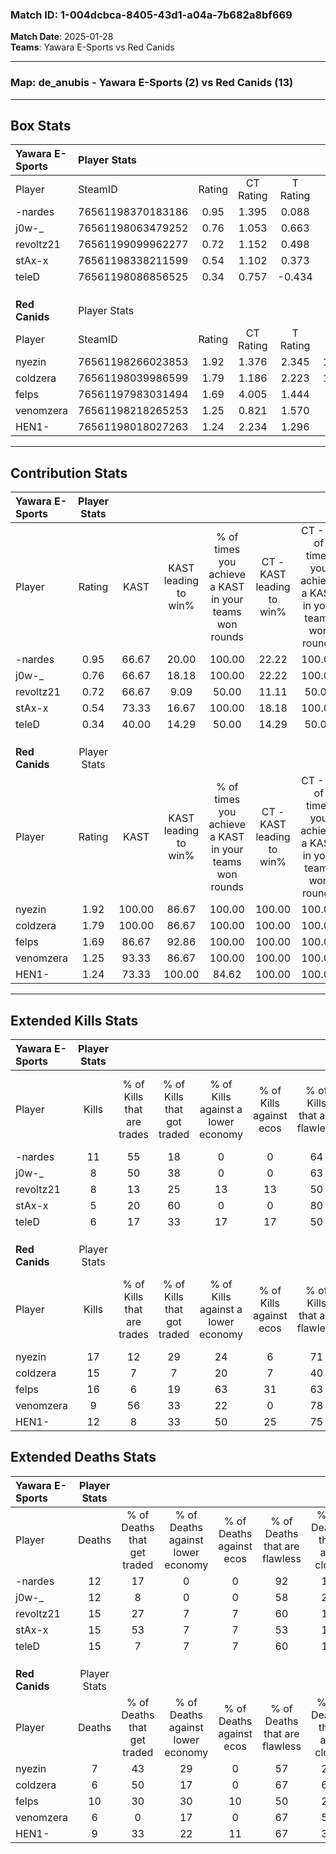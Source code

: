 ### Match ID: 1-004dcbca-8405-43d1-a04a-7b682a8bf669  
**Match Date**: 2025-01-28  
**Teams**: Yawara E-Sports vs Red Canids  

---  

### **Map**: de_anubis - Yawara E-Sports (2) vs Red Canids (13)  
---  

## Box Stats  

| **Yawara E-Sports** | Player Stats      |        |           |          |        |       |       |         |        |      |     |
| :- | :- | :-: | :-: | :-: | :-: | :-: | :-: | :-: | :-: | :-: | :-: |
| Player              | SteamID           | Rating | CT Rating | T Rating |  KAST  |  ADR  | Kills | Assists | Deaths | K/D  | HS% |
| -nardes             | 76561198370183186 |  0.95  |   1.395   |  0.088   | 66.67  | 60.0  |  11   |    1    |   12   | 0.92 | 27  |
| j0w-_               | 76561198063479252 |  0.76  |   1.053   |  0.663   | 66.67  | 53.6  |   8   |    1    |   12   | 0.67 | 75  |
| revoltz21           | 76561199099962277 |  0.72  |   1.152   |  0.498   | 66.67  | 70.6  |   8   |    3    |   15   | 0.53 | 37  |
| stAx-x              | 76561198338211599 |  0.54  |   1.102   |  0.373   | 73.33  | 49.4  |   5   |    4    |   15   | 0.33 | 60  |
| teleD               | 76561198086856525 |  0.34  |   0.757   |  -0.434  | 40.00  | 51.1  |   6   |    1    |   15   | 0.40 | 66  |
|                     |                   |        |           |          |        |       |       |         |        |      |     |
|                     |                   |        |           |          |        |       |       |         |        |      |     |
|                     |                   |        |           |          |        |       |       |         |        |      |     |
| **Red Canids**      | Player Stats      |        |           |          |        |       |       |         |        |      |     |
| Player              | SteamID           | Rating | CT Rating | T Rating |  KAST  |  ADR  | Kills | Assists | Deaths | K/D  | HS% |
| nyezin              | 76561198266023853 |  1.92  |   1.376   |  2.345   | 100.00 | 111.1 |  17   |    6    |   7    | 2.43 | 58  |
| coldzera            | 76561198039986599 |  1.79  |   1.186   |  2.223   | 100.00 | 103.8 |  15   |    3    |   6    | 2.50 | 40  |
| felps               | 76561197983031494 |  1.69  |   4.005   |  1.444   | 86.67  | 119.4 |  16   |    7    |   10   | 1.60 | 68  |
| venomzera           | 76561198218265253 |  1.25  |   0.821   |  1.570   | 93.33  | 55.5  |   9   |    3    |   6    | 1.50 | 22  |
| HEN1-               | 76561198018027263 |  1.24  |   2.234   |  1.296   | 73.33  | 80.5  |  12   |    2    |   9    | 1.33 | 50  |
---  

## Contribution Stats  

| **Yawara E-Sports** | Player Stats |        |                      |                                                        |                           |                                                             |                          |                                                            |
| :- | :-: | :-: | :-: | :-: | :-: | :-: | :-: | :-: |
| Player              |    Rating    |  KAST  | KAST leading to win% | % of times you achieve a KAST in your teams won rounds | CT - KAST leading to win% | CT - % of times you achieve a KAST in your teams won rounds | T - KAST leading to win% | T - % of times you achieve a KAST in your teams won rounds |
| -nardes             |     0.95     | 66.67  |        20.00         |                         100.00                         |           22.22           |                           100.00                            |           0.00           |                            0.00                            |
| j0w-_               |     0.76     | 66.67  |        18.18         |                         100.00                         |           22.22           |                           100.00                            |           0.00           |                            0.00                            |
| revoltz21           |     0.72     | 66.67  |         9.09         |                         50.00                          |           11.11           |                            50.00                            |           0.00           |                            0.00                            |
| stAx-x              |     0.54     | 73.33  |        16.67         |                         100.00                         |           18.18           |                           100.00                            |           0.00           |                            0.00                            |
| teleD               |     0.34     | 40.00  |        14.29         |                         50.00                          |           14.29           |                            50.00                            |           0.00           |                            0.00                            |
|                     |              |        |                      |                                                        |                           |                                                             |                          |                                                            |
|                     |              |        |                      |                                                        |                           |                                                             |                          |                                                            |
|                     |              |        |                      |                                                        |                           |                                                             |                          |                                                            |
| **Red Canids**      | Player Stats |        |                      |                                                        |                           |                                                             |                          |                                                            |
| Player              |    Rating    |  KAST  | KAST leading to win% | % of times you achieve a KAST in your teams won rounds | CT - KAST leading to win% | CT - % of times you achieve a KAST in your teams won rounds | T - KAST leading to win% | T - % of times you achieve a KAST in your teams won rounds |
| nyezin              |     1.92     | 100.00 |        86.67         |                         100.00                         |          100.00           |                           100.00                            |          83.33           |                           100.00                           |
| coldzera            |     1.79     | 100.00 |        86.67         |                         100.00                         |          100.00           |                           100.00                            |          83.33           |                           100.00                           |
| felps               |     1.69     | 86.67  |        92.86         |                         100.00                         |          100.00           |                           100.00                            |          90.91           |                           100.00                           |
| venomzera           |     1.25     | 93.33  |        86.67         |                         100.00                         |          100.00           |                           100.00                            |          83.33           |                           100.00                           |
| HEN1-               |     1.24     | 73.33  |        100.00        |                         84.62                          |          100.00           |                           100.00                            |          100.00          |                           80.00                            |
---  

## Extended Kills Stats  

| **Yawara E-Sports** | Player Stats |                            |                            |                                    |                         |                              |                                 |                                       |                    |           |
| :- | :-: | :-: | :-: | :-: | :-: | :-: | :-: | :-: | :-: | :-: |
| Player              |    Kills     | % of Kills that are trades | % of Kills that got traded | % of Kills against a lower economy | % of Kills against ecos | % of Kills that are flawless | % of Kills that are close duels | % of Kills that are assisted by flash | Pistol Round Kills | AWP Kills |
| -nardes             |      11      |             55             |             18             |                 0                  |            0            |              64              |               18                |                   0                   |         4          |     1     |
| j0w-_               |      8       |             50             |             38             |                 0                  |            0            |              63              |               50                |                   0                   |         0          |     2     |
| revoltz21           |      8       |             13             |             25             |                 13                 |           13            |              50              |               25                |                   0                   |         0          |     1     |
| stAx-x              |      5       |             20             |             60             |                 0                  |            0            |              80              |               40                |                   0                   |         0          |     1     |
| teleD               |      6       |             17             |             33             |                 17                 |           17            |              50              |               67                |                   0                   |         0          |     0     |
|                     |              |                            |                            |                                    |                         |                              |                                 |                                       |                    |           |
|                     |              |                            |                            |                                    |                         |                              |                                 |                                       |                    |           |
|                     |              |                            |                            |                                    |                         |                              |                                 |                                       |                    |           |
| **Red Canids**      | Player Stats |                            |                            |                                    |                         |                              |                                 |                                       |                    |           |
| Player              |    Kills     | % of Kills that are trades | % of Kills that got traded | % of Kills against a lower economy | % of Kills against ecos | % of Kills that are flawless | % of Kills that are close duels | % of Kills that are assisted by flash | Pistol Round Kills | AWP Kills |
| nyezin              |      17      |             12             |             29             |                 24                 |            6            |              71              |               18                |                   0                   |         0          |     2     |
| coldzera            |      15      |             7              |             7              |                 20                 |            7            |              40              |               13                |                  13                   |         1          |     1     |
| felps               |      16      |             6              |             19             |                 63                 |           31            |              63              |               13                |                   0                   |         0          |     3     |
| venomzera           |      9       |             56             |             33             |                 22                 |            0            |              78              |               22                |                   0                   |         0          |     2     |
| HEN1-               |      12      |             8              |             33             |                 50                 |           25            |              75              |               17                |                   0                   |         4          |     2     |
## Extended Deaths Stats  

| **Yawara E-Sports** | Player Stats |                             |                                   |                          |                               |                            |                           |               |
| :- | :-: | :-: | :-: | :-: | :-: | :-: | :-: | :-: |
| Player              |    Deaths    | % of Deaths that get traded | % of Deaths against lower economy | % of Deaths against ecos | % of Deaths that are flawless | % of Deaths that are close | % of Deaths while blinded | Deaths to AWP |
| -nardes             |      12      |             17              |                 0                 |            0             |              92               |             17             |             0             |       0       |
| j0w-_               |      12      |              8              |                 0                 |            0             |              58               |             25             |            17             |       1       |
| revoltz21           |      15      |             27              |                 7                 |            7             |              60               |             13             |             0             |       2       |
| stAx-x              |      15      |             53              |                 7                 |            7             |              53               |             13             |             0             |       1       |
| teleD               |      15      |              7              |                 7                 |            7             |              60               |             13             |             0             |       1       |
|                     |              |                             |                                   |                          |                               |                            |                           |               |
|                     |              |                             |                                   |                          |                               |                            |                           |               |
|                     |              |                             |                                   |                          |                               |                            |                           |               |
| **Red Canids**      | Player Stats |                             |                                   |                          |                               |                            |                           |               |
| Player              |    Deaths    | % of Deaths that get traded | % of Deaths against lower economy | % of Deaths against ecos | % of Deaths that are flawless | % of Deaths that are close | % of Deaths while blinded | Deaths to AWP |
| nyezin              |      7       |             43              |                29                 |            0             |              57               |             29             |             0             |       0       |
| coldzera            |      6       |             50              |                17                 |            0             |              67               |             67             |             0             |       0       |
| felps               |      10      |             30              |                30                 |            10            |              50               |             20             |             0             |       1       |
| venomzera           |      6       |              0              |                17                 |            0             |              67               |             50             |             0             |       1       |
| HEN1-               |      9       |             33              |                22                 |            11            |              67               |             33             |             0             |       2       |
